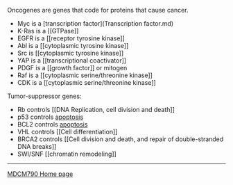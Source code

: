 

Oncogenes are genes that code for proteins that cause cancer.

* Myc is a [transcription factor](Transcription factor.md)
* K-Ras is a [[GTPase]]
* EGFR is a [[receptor tyrosine kinase]]
* Abl is a [[cytoplasmic tyrosine kinase]]
* Src is [[cytoplasmic tyrosine kinase]]
* YAP is a [[transcriptional coactivator]]
* PDGF is a [[growth factor]] or mitogen
* Raf is a [[cytoplasmic serine/threonine kinase]]
* CDK is a [[cytoplasmic serine/threonine kinase]]

Tumor-suppressor genes:
* Rb controls [[DNA Replication, cell division and death]]
* p53 controls [apoptosis](apoptosis.md)
* BCL2 controls [apoptosis](apoptosis.md)
* VHL controls [[Cell differentiation]]
* BRCA2 controls [[Cell division and death, and repair of double-stranded DNA breaks]]
* SWI/SNF [[chromatin remodeling]]

---

[MDCM790 Home page](mdcm790.md)
